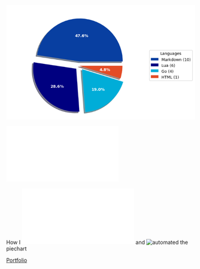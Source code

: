 ![Weekly Commit Distribution Per Language](./commit_distribution.png?beep-boop-24)

![Resume / CV](./cv-master.pdf)

How I ![created](./analyze_contributions.py) and ![automated](./.github/workflows/weekly_contributions.yml) the piechart

[Portfolio](https://yus.rs)
